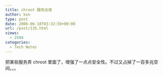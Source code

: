 ```yaml
---
title: chroot 服务达成
author: kxn
type: post
date: 2006-06-18T03:32:59+00:00
url: /post/135.html
views:
  - 2594
categories:
  - Tech Notes
---
```


把某些服务弄 chroot 里面了，增强了一点点安全性。不过又占掉了一百多兆空间。。。
